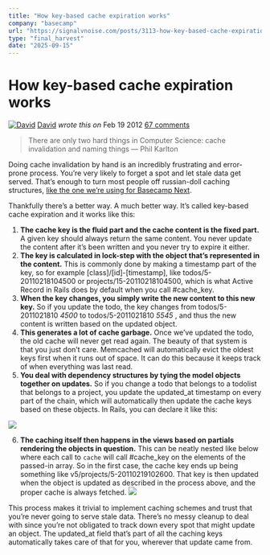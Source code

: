 ```yaml
---
title: "How key-based cache expiration works"
company: "basecamp"
url: "https://signalvnoise.com/posts/3113-how-key-based-cache-expiration-works"
type: "final_harvest"
date: "2025-09-15"
---
```


#  How key-based cache expiration works 

[![David](https://37assets.37signals.com/svn/1053-DHH.jpg)](/writers/dhh) [David](/writers/dhh) _wrote this on_ Feb 19 2012 [67 comments](/posts/3113-how-key-based-cache-expiration-works?67#comments)

> There are only two hard things in Computer Science: cache invalidation and naming things — Phil Karlton

Doing cache invalidation by hand is an incredibly frustrating and error-prone process. You’re very likely to forget a spot and let stale data get served. That’s enough to turn most people off russian-doll caching structures, [like the one we’re using for Basecamp Next](http://37signals.com/svn/posts/3112-how-basecamp-next-got-to-be-so-damn-fast-without-using-much-client-side-ui).

Thankfully there’s a better way. A much better way. It’s called key-based cache expiration and it works like this:

  1. **The cache key is the fluid part and the cache content is the fixed part.** A given key should always return the same content. You never update the content after it’s been written and you never try to expire it either.
  2. **The key is calculated in lock-step with the object that’s represented in the content.** This is commonly done by making a timestamp part of the key, so for example [class]/[id]-[timestamp], like todos/5-20110218104500 or projects/15-20110218104500, which is what Active Record in Rails does by default when you call #cache_key.
  3. **When the key changes, you simply write the new content to this new key.** So if you update the todo, the key changes from todos/5-2011021810 _4500_ to todos/5-2011021810 _5545_ , and thus the new content is written based on the updated object.
  4. **This generates a lot of cache garbage.** Once we’ve updated the todo, the old cache will never get read again. The beauty of that system is that you just don’t care. Memcached will automatically evict the oldest keys first when it runs out of space. It can do this because it keeps track of when everything was last read.
  5. **You deal with dependency structures by tying the model objects together on updates.** So if you change a todo that belongs to a todolist that belongs to a project, you update the updated_at timestamp on every part of the chain, which will automatically then update the cache keys based on these objects. In Rails, you can declare it like this:

![](https://37assets.37signals.com/svn/787-nested-chain-485-2-1.png)

  6. **The caching itself then happens in the views based on partials rendering the objects in question.** This can be neatly nested like below where each call to `cache` will call #cache_key on the elements of the passed-in array. So in the first case, the cache key ends up being something like v5/projects/5-20110219102600. That key is then updated when the object is updated as described in the process above, and the proper cache is always fetched.
![](https://37assets.37signals.com/svn/785-nested-caching-485.png) 


This process makes it trivial to implement caching schemes and trust that you’re never going to serve stale data. There’s no messy cleanup to deal with since you’re not obligated to track down every spot that might update an object. The updated_at field that’s part of all the caching keys automatically takes care of that for you, wherever that update came from.
